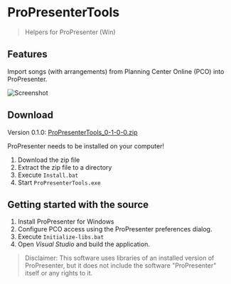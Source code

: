 ProPresenterTools
==================

> Helpers for ProPresenter (Win)

## Features ##

Import songs (with arrangements) from Planning Center Online (PCO) into ProPresenter.

![Screenshot](https://raw.github.com/peschuster/propresenter-tools/master/docs/screen1.png)


## Download ##

Version 0.1.0: [ProPresenterTools_0-1-0-0.zip](https://github.com/downloads/peschuster/propresenter-tools/ProPresenterTools_0-1-0-0.zip)

ProPresenter needs to be installed on your computer!

1. Download the zip file
2. Extract the zip file to a directory
3. Execute `Install.bat`
4. Start `ProPresenterTools.exe`


## Getting started with the source ##

1. Install ProPresenter for Windows
2. Configure PCO access using the ProPresenter preferences dialog.
3. Execute `Initialize-libs.bat`
4. Open *Visual Studio* and build the application.


> Disclaimer: This software uses libraries of an installed version of ProPresenter, but it does not include the software "ProPresenter" itself or any rights to it. 